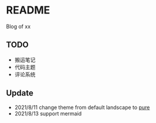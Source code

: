 # README

Blog of xx

## TODO

- 搬运笔记
- 代码主题
- 评论系统

## Update
- 2021/8/11 change theme from default landscape to [pure](https://github.com/cofess/hexo-theme-pure/blob/master/README.cn.md)
- 2021/8/13 support mermaid